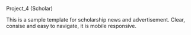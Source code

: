 Project_4 (Scholar)

This is a sample template for scholarship news and advertisement. Clear, consise and easy to navigate, it is mobile responsive.
